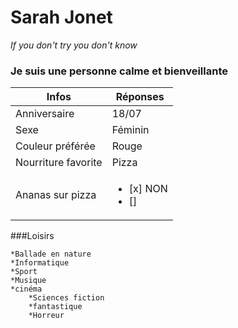 # Sarah Jonet
*If you don't try you don't know*


### Je suis une personne calme et bienveillante
|         Infos           |Réponses|
|-------------------------|--------|
|Anniversaire             |18/07   |
|Sexe                     |Féminin |
|Couleur préférée         |Rouge   |
|Nourriture favorite      |Pizza   |
|Ananas sur pizza         |<ul><li>[x] NON </li><li>[]</li></ul>|   | 

###Loisirs

    *Ballade en nature
    *Informatique
    *Sport
    *Musique
    *cinéma
        *Sciences fiction
        *fantastique
        *Horreur